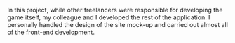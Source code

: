 In this project, while other freelancers were responsible for developing the game itself, my colleague and I developed the rest of the application. I personally handled the design of the site mock-up and carried out almost all of the front-end development.
